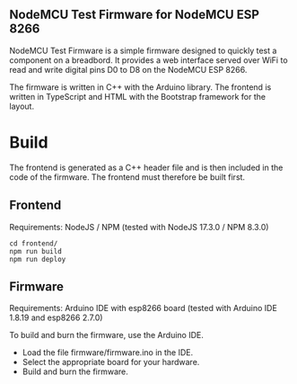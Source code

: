NodeMCU Test Firmware for NodeMCU ESP 8266
------------------------------------------

NodeMCU Test Firmware is a simple firmware designed to quickly test a component on a breadbord.
It provides a web interface served over WiFi to read and write digital pins D0 to D8 on the
NodeMCU ESP 8266.

The firmware is written in C++ with the Arduino library.
The frontend is written in TypeScript and HTML with the Bootstrap framework for the layout.

# Build

The frontend is generated as a C++ header file and is then included in the code of the firmware.
The frontend must therefore be built first.

## Frontend

Requirements: NodeJS / NPM (tested with NodeJS 17.3.0 / NPM 8.3.0)


```
cd frontend/
npm run build
npm run deploy
```

## Firmware

Requirements: Arduino IDE with esp8266 board (tested with Arduino IDE 1.8.19 and esp8266 2.7.0)

To build and burn the firmware, use the Arduino IDE.

- Load the file firmware/firmware.ino in the IDE.
- Select the appropriate board for your hardware.
- Build and burn the firmware.
